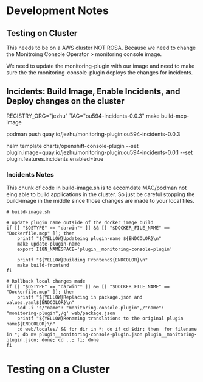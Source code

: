 # Development Notes

## Testing on Cluster 
This needs to be on a AWS cluster NOT ROSA. Because we need to change the Monitroing Console Operator > monitoring console image. 
 
We need to update the monitoring-plugin with our image and need to make sure the the monitoring-console-plugin deploys the changes for incidents. 



## Incidents: Build Image, Enable Incidents, and Deploy changes on the cluster 

REGISTRY_ORG="jezhu" TAG="ou594-incidents-0.0.3" make build-mcp-image

podman push quay.io/jezhu/monitoring-plugin:ou594-incidents-0.0.3

helm template charts/openshift-console-plugin --set plugin.image=quay.io/jezhu/monitoring-plugin:ou594-incidents-0.0.1 --set plugin.features.incidents.enabled=true

### Incidents Notes 
This chunk of code in build-image.sh is to accomdate MAC/podman not eing able to build applications in the cluster. 
So just be careful stopping the build-image in the middle since those changes are made to your local files.

```
# build-image.sh

# update plugin name outside of the docker image build
if [[ "$OSTYPE" == "darwin"* ]] && [[ "$DOCKER_FILE_NAME" == "Dockerfile.mcp" ]]; then
    printf "${YELLOW}Updateing plugin-name ${ENDCOLOR}\n"
    make update-plugin-name
    export I18N_NAMESPACE='plugin__monitoring-console-plugin'

    printf "${YELLOW}Building Frontend${ENDCOLOR}\n"
    make build-frontend
fi

# Rollback local changes made
if [[ "$OSTYPE" == "darwin"* ]] && [[ "$DOCKER_FILE_NAME" == "Dockerfile.mcp" ]]; then
    printf "${YELLOW}Replacing in package.json and values.yaml${ENDCOLOR}\n"
    sed -i 's/"name": "monitoring-console-plugin",/"name": "monitoring-plugin",/g' web/package.json
    printf "${YELLOW}Renaming translations to the original plugin name${ENDCOLOR}\n"
    cd web/locales/ && for dir in *; do if cd $dir; then  for filename in *; do mv plugin__monitoring-console-plugin.json plugin__monitoring-plugin.json; done; cd ..; fi; done
fi

```


# Testing on a Cluster 
